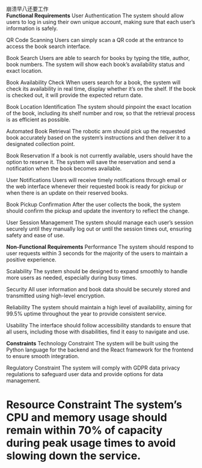 崩溃早八还要工作<br>
**Functional Requirements**
User Authentication
The system should allow users to log in using their own unique account, making sure that each user’s information is safely.

QR Code Scanning
Users can simply scan a QR code at the entrance to access the book search interface.

Book Search
Users are able to search for books by typing the title, author, book numbers. The system will show each book’s availability status and exact location.

Book Availability Check
When users search for a book, the system will check its availability in real time, display whether it’s on the shelf. If the book is checked out, it will provide the expected return date.

Book Location Identification
The system should pinpoint the exact location of the book, including its shelf number and row, so that the retrieval process is as efficient as possible.

Automated Book Retrieval
The robotic arm should pick up the requested book accurately based on the system’s instructions and then deliver it to a designated collection point.

Book Reservation
If a book is not currently available, users should have the option to reserve it. The system will save the reservation and send a notification when the book becomes available.

User Notifications
Users will receive timely notifications through email or the web interface whenever their requested book is ready for pickup or when there is an update on their reserved books.

Book Pickup Confirmation
After the user collects the book, the system should confirm the pickup and update the inventory to reflect the change.

User Session Management
The system should manage each user’s session securely until they manually log out or until the session times out, ensuring safety and ease of use.

**Non-Functional Requirements**
Performance
The system should respond to user requests within 3 seconds for the majority of the users to maintain a positive experience.

Scalability
The system should be designed to expand smoothly to handle more users as needed, especially during busy times.

Security
All user information and book data should be securely stored and transmitted using high-level encryption.

Reliability
The system should maintain a high level of availability, aiming for 99.5% uptime throughout the year to provide consistent service.

Usability
The interface should follow accessibility standards to ensure that all users, including those with disabilities, find it easy to navigate and use.

**Constraints**
Technology Constraint
The system will be built using the Python language for the backend and the React framework for the frontend to ensure smooth integration.

Regulatory Constraint
The system will comply with GDPR data privacy regulations to safeguard user data and provide options for data management.

Resource Constraint
The system’s CPU and memory usage should remain within 70% of capacity during peak usage times to avoid slowing down the service.
=======

